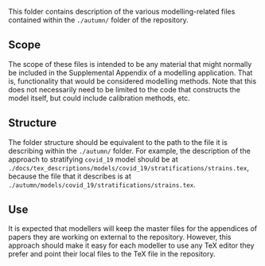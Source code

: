 This folder contains description of the various modelling-related files contained within the `./autumn/` folder of the repository.

## Scope
The scope of these files is intended to be any material that might normally be included in the Supplemental Appendix of a modelling application.
That is, functionality that would be considered modelling methods.
Note that this does not necessarily need to be limited to the code that constructs the model itself, but could include calibration methods, etc.

## Structure
The folder structure should be equivalent to the path to the file it is describing within the `./autumn/` folder.
For example, the description of the approach to stratifying `covid_19` model should be at `./docs/tex_descriptions/models/covid_19/stratifications/strains.tex`,
because the file that it describes is at `./autumn/models/covid_19/stratifications/strains.tex`.

## Use
It is expected that modellers will keep the master files for the appendices of papers they are working on external to the repository.
However, this approach should make it easy for each modeller to use any TeX editor they prefer and point their local files to the TeX file in the repository.